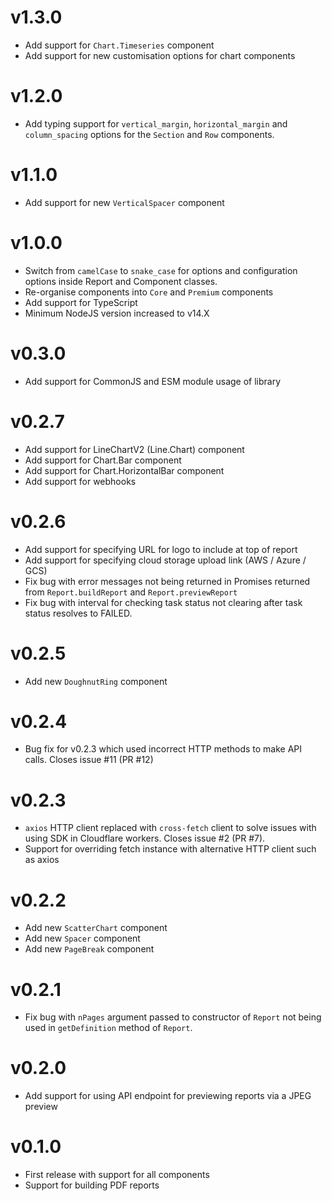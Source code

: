# v1.3.0
- Add support for `Chart.Timeseries` component
- Add support for new customisation options for chart components
# v1.2.0
- Add typing support for `vertical_margin`, `horizontal_margin` and
  `column_spacing` options for the `Section` and `Row` components.
# v1.1.0
- Add support for new `VerticalSpacer` component
# v1.0.0
- Switch from `camelCase` to `snake_case` for options and configuration options inside Report and Component classes.
- Re-organise components into `Core` and `Premium` components
- Add support for TypeScript
- Minimum NodeJS version increased to v14.X
# v0.3.0
- Add support for CommonJS and ESM module usage of library
# v0.2.7
- Add support for LineChartV2 (Line.Chart) component
- Add support for Chart.Bar component
- Add support for Chart.HorizontalBar component
- Add support for webhooks
# v0.2.6
- Add support for specifying URL for logo to include at top of report
- Add support for specifying cloud storage upload link (AWS / Azure / GCS)
- Fix bug with error messages not being returned in Promises returned from `Report.buildReport` and `Report.previewReport`
- Fix bug with interval for checking task status not clearing after task status resolves to FAILED.
# v0.2.5
- Add new `DoughnutRing` component
# v0.2.4
- Bug fix for v0.2.3 which used incorrect HTTP methods to make API calls. Closes issue #11 (PR #12)
# v0.2.3
- `axios` HTTP client replaced with `cross-fetch` client to solve issues with using SDK in Cloudflare workers. Closes issue #2 (PR #7).
- Support for overriding fetch instance with alternative HTTP client such as axios
# v0.2.2
- Add new `ScatterChart` component
- Add new `Spacer` component
- Add new `PageBreak` component
# v0.2.1
- Fix bug with `nPages` argument passed to constructor of `Report` not being
  used in `getDefinition` method of `Report`.
# v0.2.0
- Add support for using API endpoint for previewing reports via a JPEG preview
# v0.1.0
- First release with support for all components
- Support for building PDF reports
